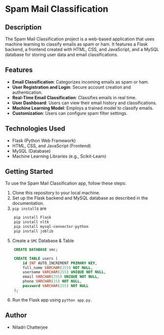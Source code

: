 # Spam Mail Classification

## Description

The Spam Mail Classification project is a web-based application that uses machine learning to classify emails as spam or ham. It features a Flask backend, a frontend created with HTML, CSS, and JavaScript, and a MySQL database for storing user data and email classifications.

## Features

- **Email Classification**: Categorizes incoming emails as spam or ham.
- **User Registration and Login**: Secure account creation and authentication.
- **Real-Time Email Classification**: Classifies emails in real time.
- **User Dashboard**: Users can view their email history and classifications.
- **Machine Learning Model**: Employs a trained model to classify emails.
- **Customization**: Users can configure spam filter settings.

## Technologies Used

- Flask (Python Web Framework)
- HTML, CSS, and JavaScript (Frontend)
- MySQL (Database)
- Machine Learning Libraries (e.g., Scikit-Learn)

## Getting Started

To use the Spam Mail Classification app, follow these steps:

1. Clone this repository to your local machine.
2. Set up the Flask backend and MySQL database as described in the documentation.
3. `pip install`s are
```bash
    pip install Flask
    pip install nltk
    pip install mysql-connector-python
    pip install joblib
```
5. Create a `SMC` Database & Table
```sql
    CREATE DATABASE smc;
```

```sql
    CREATE TABLE users (
        id INT AUTO_INCREMENT PRIMARY KEY,
        full_name VARCHAR(255) NOT NULL,
        username VARCHAR(255) UNIQUE NOT NULL,
        email VARCHAR(255) UNIQUE NOT NULL,
        phone VARCHAR(15) NOT NULL,
        password VARCHAR(255) NOT NULL
    );
```
6. Run the Flask app using `python app.py`.


## Author

- Niladri Chatterjee

